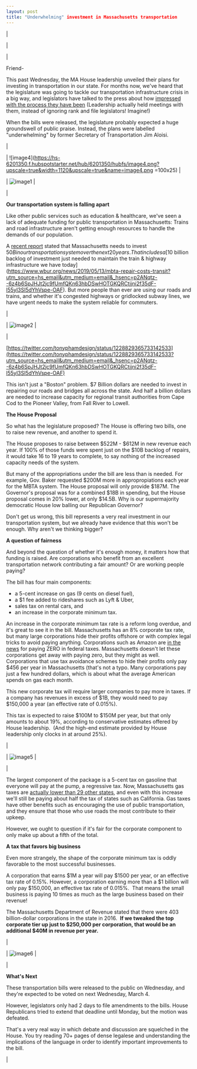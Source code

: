 ```yaml
---
layout: post
title: "Underwhelming" investment in Massachusetts transportation
---
```


|



 |

|

Friend-

This past Wednesday, the MA House leadership unveiled their plans for investing in transportation in our state. For months now, we've heard that the legislature was going to tackle our transportation infrastructure crisis in a big way, and legislators have talked to the press about how [impressed with the process they have been](https://www.bostonglobe.com/2020/01/27/metro/ive-never-participated-meeting-like-that-inside-houses-great-transportation-debate/?utm_source=hs_email&utm_medium=email&_hsenc=p2ANqtz--6z4b6SpJHJt2jc9fUmfQKn63hbDSwHOTGKQRCtjjni2f35dF-l55yl3SI5dYhVspe-OAF) (Leadership actually held meetings with them, instead of ignoring rank and file legislators! Imagine!)

When the bills were released, the legislature probably expected a huge groundswell of public praise. Instead, the plans were labelled "underwhelming" by former Secretary of Transportation Jim Aloisi.

 |

| ![image4](https://hs-6201350.f.hubspotstarter.net/hub/6201350/hubfs/image4.png?upscale=true&width=1120&upscale=true&name=image4.png =100x25) |

| ![image1](https://hs-6201350.f.hubspotstarter.net/hub/6201350/hubfs/image1.png?upscale=true&width=1120&upscale=true&name=image1.png) |

|

**Our transportation system is falling apart**

Like other public services such as education & healthcare, we've seen a lack of adequate funding for public transportation in Massachusetts: Trains and road infrastructure aren't getting enough resources to handle the demands of our population.

A [recent report](https://www.abettercity.org/assets/images/ABC_Funding_Transportation_Solutions_November_2019II.pdf?utm_source=hs_email&utm_medium=email&_hsenc=p2ANqtz--6z4b6SpJHJt2jc9fUmfQKn63hbDSwHOTGKQRCtjjni2f35dF-l55yl3SI5dYhVspe-OAF) stated that Massachusetts needs to invest $50B in our transportation system over the next 20 years. That includes a [$10 billion backlog of investment just needed to maintain the train & highway infrastructure we have today](https://www.wbur.org/news/2019/05/13/mbta-repair-costs-transit?utm_source=hs_email&utm_medium=email&_hsenc=p2ANqtz--6z4b6SpJHJt2jc9fUmfQKn63hbDSwHOTGKQRCtjjni2f35dF-l55yl3SI5dYhVspe-OAF). But more people than ever are using our roads and trains, and whether it's congested highways or gridlocked subway lines, we have urgent needs to make the system reliable for commuters.

 |

| ![image2](https://hs-6201350.f.hubspotstarter.net/hub/6201350/hubfs/image2.png?upscale=true&width=1120&upscale=true&name=image2.png) |

|

[https://twitter.com/tonyphamdesign/status/1228829365733142533](https://twitter.com/tonyphamdesign/status/1228829365733142533?utm_source=hs_email&utm_medium=email&_hsenc=p2ANqtz--6z4b6SpJHJt2jc9fUmfQKn63hbDSwHOTGKQRCtjjni2f35dF-l55yl3SI5dYhVspe-OAF)

This isn't just a "Boston" problem. $7 Billion dollars are needed to invest in repairing our roads and bridges all across the state. And half a billion dollars are needed to increase capacity for regional transit authorities from Cape Cod to the Pioneer Valley, from Fall River to Lowell. 

**The House Proposal**

So what has the legislature proposed? The House is offering two bills, one to raise new revenue, and another to spend it. 

The House proposes to raise between $522M - $612M in new revenue each year. If 100% of those funds were spent just on the $10B backlog of repairs, it would take 16 to 19 years to complete, to say nothing of the increased capacity needs of the system.

But many of the appropriations under the bill are less than is needed. For example, Gov. Baker requested $200M more in appropropiations each year for the MBTA system. The House proposal will only provide $187M. The Governor's proposal was for a combined $18B in spending, but the House proposal comes in 20% lower, at only $14.5B. Why is our supermajority democratic House low balling our Republican Governor?

Don't get us wrong, this bill represents a very real investment in our transportation system, but we already have evidence that this won't be enough. Why aren't we thinking bigger?

**A question of fairness**

And beyond the question of whether it's enough money, it matters how that funding is raised. Are corporations who benefit from an excellent transportation network contributing a fair amount? Or are working people paying?

The bill has four main components: 

-   a 5-cent increase on gas (9 cents on diesel fuel), 
-   a $1 fee added to rideshares such as Lyft & Uber, 
-   sales tax on rental cars, and 
-   an increase in the corporate minimum tax.

An increase in the corporate minimum tax rate is a reform long overdue, and it's great to see it in the bill. Massachusetts has an 8% corporate tax rate, but many large corporations hide their profits offshore or with complex legal tricks to avoid paying anything. Corporations such as Amazon are [in the news](https://www.businessinsider.com/tech-companies-dont-pay-federal-income-taxes-amazon-gm-2019-11?utm_source=hs_email&utm_medium=email&_hsenc=p2ANqtz--6z4b6SpJHJt2jc9fUmfQKn63hbDSwHOTGKQRCtjjni2f35dF-l55yl3SI5dYhVspe-OAF) for paying ZERO in federal taxes. Massachusetts doesn't let these corporations get away with paying zero, but they might as well. Corporations that use tax avoidance schemes to hide their profits only pay $456 per year in Massachusetts (that's not a typo. Many corporations pay just a few hundred dollars, which is about what the average American spends on gas each month.

This new corporate tax will require larger companies to pay more in taxes. If a company has revenues in excess of $1B, they would need to pay $150,000 a year (an effective rate of 0.015%).

This tax is expected to raise $100M to $150M per year, but that only amounts to about 19%, according to conservative estimates offered by House leadership.  (And the high-end estimate provided by House leadership only clocks in at around 25%).

 |

| ![image5](https://hs-6201350.f.hubspotstarter.net/hub/6201350/hubfs/image5.png?upscale=true&width=780&upscale=true&name=image5.png) |

|

The largest component of the package is a 5-cent tax on gasoline that everyone will pay at the pump, a regressive tax. Now, Massachusetts gas taxes are [actually lower than 29 other states](https://en.wikipedia.org/wiki/Fuel_taxes_in_the_United_States?utm_source=hs_email&utm_medium=email&_hsenc=p2ANqtz--6z4b6SpJHJt2jc9fUmfQKn63hbDSwHOTGKQRCtjjni2f35dF-l55yl3SI5dYhVspe-OAF), and even with this increase we'll still be paying about half the tax of states such as California. Gas taxes have other benefits such as encouraging the use of public transportation, and they ensure that those who use roads the most contribute to their upkeep.

However, we ought to question if it's fair for the corporate component to only make up about a fifth of the total.

**A tax that favors big business**

Even more strangely, the shape of the corporate minimum tax is oddly favorable to the most successful businesses.

A corporation that earns $1M a year will pay $1500 per year, or an effective tax rate of 0.15%. However, a corporation earning more than a $1 billion will only pay $150,000, an effective tax rate of 0.015%.  That means the small business is paying 10 times as much as the large business based on their revenue!

The Massachusetts Department of Revenue stated that there were 403 billion-dollar corporations in the state in 2016.  **If we tweaked the top corporate tier up just to $250,000 per corporation, that would be an additional $40M in revenue per year.**

 |

| ![image6](https://hs-6201350.f.hubspotstarter.net/hub/6201350/hubfs/image6.png?upscale=true&width=1120&upscale=true&name=image6.png) |

|

**What's Next**

These transportation bills were released to the public on Wednesday, and they're expected to be voted on next Wednesday, March 4.

However, legislators only had 2 days to file amendments to the bills. House Republicans tried to extend that deadline until Monday, but the motion was defeated.

That's a very real way in which debate and discussion are squelched in the House. You try reading 70+ pages of dense legalese and understanding the implications of the language in order to identify important improvements to the bill.

 |
